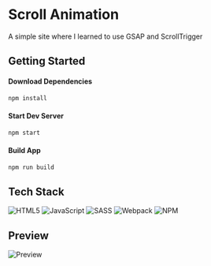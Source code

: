 # Scroll Animation #

A simple site where I learned to use GSAP and ScrollTrigger

## Getting Started ##

#### Download Dependencies ####

```bash
npm install
```

#### Start Dev Server ####

```bash
npm start
```

#### Build App ####

```bash
npm run build
```


## Tech Stack ##

![HTML5](https://img.shields.io/badge/html5-%23E34F26.svg?style=for-the-badge&logo=html5&logoColor=white) ![JavaScript](https://img.shields.io/badge/javascript-%23323330.svg?style=for-the-badge&logo=javascript&logoColor=%23F7DF1E) ![SASS](https://img.shields.io/badge/SASS-hotpink.svg?style=for-the-badge&logo=SASS&logoColor=white) ![Webpack](https://img.shields.io/badge/webpack-%238DD6F9.svg?style=for-the-badge&logo=webpack&logoColor=black) ![NPM](https://img.shields.io/badge/NPM-%23CB3837.svg?style=for-the-badge&logo=npm&logoColor=white)
 
 ## Preview ##


![Preview](https://user-images.githubusercontent.com/66550003/213733716-5fb9e0ab-873b-4e51-a11d-b5d22be34f2b.gif)
